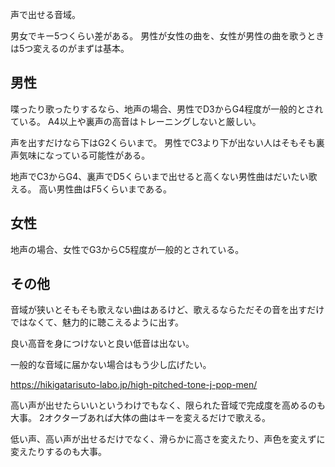 声で出せる音域。

男女でキー5つくらい差がある。
男性が女性の曲を、女性が男性の曲を歌うときは5つ変えるのがまずは基本。

## 男性

喋ったり歌ったりするなら、地声の場合、男性でD3からG4程度が一般的とされている。
A4以上や裏声の高音はトレーニングしないと厳しい。

声を出すだけなら下はG2くらいまで。
男性でC3より下が出ない人はそもそも裏声気味になっている可能性がある。

地声でC3からG4、裏声でD5くらいまで出せると高くない男性曲はだいたい歌える。
高い男性曲はF5くらいまである。

## 女性

地声の場合、女性でG3からC5程度が一般的とされている。

## その他

音域が狭いとそもそも歌えない曲はあるけど、歌えるならただその音を出すだけではなくて、魅力的に聴こえるように出す。

良い高音を身につけないと良い低音は出ない。

一般的な音域に届かない場合はもう少し広げたい。

https://hikigatarisuto-labo.jp/high-pitched-tone-j-pop-men/

高い声が出せたらいいというわけでもなく、限られた音域で完成度を高めるのも大事。
2オクターブあれば大体の曲はキーを変えるだけで歌える。

低い声、高い声が出せるだけでなく、滑らかに高さを変えたり、声色を変えずに変えたりするのも大事。
